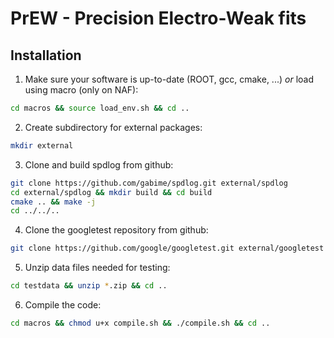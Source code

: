 # PrEW - Precision Electro-Weak fits

## Installation

1. Make sure your software is up-to-date (ROOT, gcc, cmake, ...) *or* load using macro (only on NAF):
 ```sh
 cd macros && source load_env.sh && cd ..
 ```
2. Create subdirectory for external packages:
 ```sh
 mkdir external
 ```
3. Clone and build spdlog from github:
 ```sh
 git clone https://github.com/gabime/spdlog.git external/spdlog
 cd external/spdlog && mkdir build && cd build
 cmake .. && make -j
 cd ../../..
 ```
4. Clone the googletest repository from github:
 ```sh
 git clone https://github.com/google/googletest.git external/googletest
 ```
5. Unzip data files needed for testing:
 ```sh
 cd testdata && unzip *.zip && cd ..
 ```
6. Compile the code:
 ```sh
 cd macros && chmod u+x compile.sh && ./compile.sh && cd ..
 ```